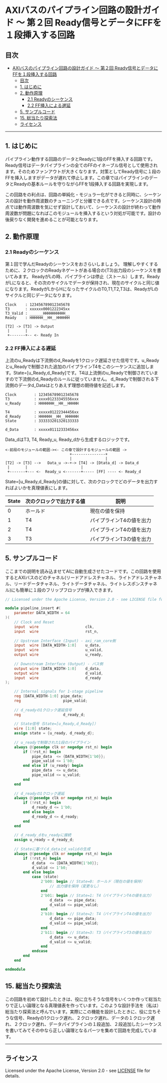 # AXIバスのパイプライン回路の設計ガイド ～ 第２回 Ready信号とデータにFFを１段挿入する回路

## 目次

- [AXIバスのパイプライン回路の設計ガイド ～ 第２回 Ready信号とデータにFFを１段挿入する回路](#axiバスのパイプライン回路の設計ガイド--第２回-ready信号とデータにffを１段挿入する回路)
  - [目次](#目次)
  - [1. はじめに](#1-はじめに)
  - [2. 動作原理](#2-動作原理)
    - [2.1 Readyのシーケンス](#21-readyのシーケンス)
    - [2.2 FF挿入による遅延](#22-ff挿入による遅延)
  - [5. サンプルコード](#5-サンプルコード)
  - [15. 総当たり探索法](#15-総当たり探索法)
  - [ライセンス](#ライセンス)

---

## 1. はじめに

パイプライン動作する回路のデータとReadyに1段のFFを挿入する回路です。Ready信号はデータパイプラインの全てのFFのイネーブル信号として使用されます。そのためファンアウトが大きくなります。対策としてReady信号に１段のFFを挿入しますがデータが遅れて停止します。この章ではパイプラインのデータとReadyの基本ルールを守りながらFFを1段挿入する回路を実現します。

この回路をの利点は、回路の単純化・モジュラー化ができると同時に、シーケンスの設計を動作周波数のチューニングと分離できる点です。シーケンス設計の時点では動作周波数を気にせず設計しておいて、シーケンスの設計が終わって動作周波数が問題になればこのモジュールを挿入するという対処が可能です。設計の後戻りなく開発を進めることが可能となります。

## 2. 動作原理

### 2.1 Readyのシーケンス

第１回で学んだReadyのシーケンスをおさらいしましょう。
理解しやすくするために、２クロックのReadyネゲートがある場合の(T3)出力段のシーケンスを書いてみます。
ReadyがLの時、パイプラインは停止（ストール）します。ReadyがLになると、その次のサイクルでデータが保持され、現在のサイクルと同じ値になります。ReadyがLからHになったサイクルのT0,T1,T2,T3は、ReadyがLのサイクルと同じデータになります。

```
Clock    : 123456789012345678
T3       : xxxxxx0001222345xx
T3_Valid : ______HHHHHHHHHH__
Ready    : HHHHHH__HH__HHHHHH
```
```
[T2] -> [T3] -> Output
 |       |
 +-------+-- <- Ready In
```
### 2.2 FF挿入による遅延

上流のu_Readyは下流側のd_Readyを1クロック遅延させた信号です。u_Readyとu_Readyで制御された追加のパイプラインT4をこのシーケンスに追加します。State=[u_Ready,d_Ready]です。T4は上流側のu_Readyで制御されていますので下流側のd_Readyのルールに従っていません。
d_Readyで制御される下流側のデータd_Dataはとりあえず理想の期待値を記述します。

```
Clock        : 123456789012345678
T3           : xxxx01233345556xxx
u_Ready      : HHHHHHH__HH__HHHHH

T4           : xxxxx01222344456xx
d_Ready      : HHHHHH__HH__HHHHHH
State        : 333333201320133333

d_Data       : xxxxx01112333456xx
```

Data_dはT3, T4, Ready_u, Ready_dから生成するロジックです。
```
<-前段のモジュールの範囲-><- この章で設計するモジュールの範囲 ->
                             +---------------+
                             |               | 
[T2] -> [T3] -->   Data_u ->-+-> [T4] -> [Dtata_d] -> Data_d
 |       |                        |
 +-------+--- <-  Ready_u <-------+----- [FF] ---- <- Ready_d
```

State=[u_Ready,d_Ready]の値に対して、次のクロックでどのデータを出力すればよいかを真理値表にします。

| State | 次のクロックで出力する値 | 説明 |
|-------|------------------------|------|
| 0 | ホールド | 現在の値を保持 |
| 1 | T4 | パイプラインT4の値を出力 |
| 2 | T4 | パイプラインT4の値を出力 |
| 3 | T3 | パイプラインT3の値を出力 |

## 5. サンプルコード

ここまでの説明を読み込ませてAIに自動生成させたコードです。この回路を使用するとAXIバスのどのチャネル(リードアドレスチャネル、ライトアドレスチャネル、リードデータチャネル、ライトデータチャネル、ライトレスポンスチャネル)にも簡単に１段のフリップフロップが挿入できます。

```verilog
// Licensed under the Apache License, Version 2.0 - see LICENSE file for details.

module pipeline_insert #(
    parameter DATA_WIDTH = 64
)(
    // Clock and Reset
    input  wire                     clk,
    input  wire                     rst_n,
    
    // Upstream Interface (Input) - axi_ram_core側
    input  wire [DATA_WIDTH-1:0]    u_data,
    input  wire                     u_valid,
    output wire                     u_ready,
    
    // Downstream Interface (Output) - バス側
    output wire [DATA_WIDTH-1:0]    d_data,
    output wire                     d_valid,
    input  wire                     d_ready
);

    // Internal signals for 1-stage pipeline
    reg [DATA_WIDTH-1:0] pipe_data;
    reg                   pipe_valid;
    
    // d_readyの1クロック遅延信号
    reg                   d_ready_d;
    
    // State信号（State=[u_Ready,d_Ready]）
    wire [1:0] state;
    assign state = {u_ready, d_ready_d};
    
    // u_readyで制御された1段のパイプライン
    always @(posedge clk or negedge rst_n) begin
        if (!rst_n) begin
            pipe_data  <= {DATA_WIDTH{1'b0}};
            pipe_valid <= 1'b0;
        end else if (u_ready) begin
            pipe_data  <= u_data;
            pipe_valid <= u_valid;
        end
    end
    
    // d_readyの1クロック遅延
    always @(posedge clk or negedge rst_n) begin
        if (!rst_n) begin
            d_ready_d <= 1'b0;
        end else begin
            d_ready_d <= d_ready;
        end
    end
    
    // d_ready_dをu_readyに接続
    assign u_ready = d_ready_d;
    
    // Stateに基づくd_dataとd_validの生成
    always @(posedge clk or negedge rst_n) begin
        if (!rst_n) begin
            d_data  <= {DATA_WIDTH{1'b0}};
            d_valid <= 1'b0;
        end else begin
            case (state)
                2'b00: begin // State=0: ホールド（現在の値を保持）
                    // 出力値を保持（変更なし）
                end
                2'b01: begin // State=1: T4（パイプラインT4の値を出力）
                    d_data  <= pipe_data;
                    d_valid <= pipe_valid;
                end
                2'b10: begin // State=2: T4（パイプラインT4の値を出力）
                    d_data  <= pipe_data;
                    d_valid <= pipe_valid;
                end
                2'b11: begin // State=3: T3（パイプラインT3の値を出力）
                    d_data  <= u_data;
                    d_valid <= u_valid;
                end
            endcase
        end
    end

endmodule
```

## 15. 総当たり探索法

この回路を初めて設計したときは、役に立ちそうな信号をいくつか作って総当たりで正しい論理となる真理値表を作っています。このような設計手法を（私は）総当たり探索法と呼んでいます。実際にこの機能を設計したときに、役に立ちそうな信号、Readyの1クロック遅れ、２クロック遅れ、データの１クロック遅れ、２クロック遅れ、データパイプラインの１段追加、２段追加したシーケンスを書いてみてその中なら正しい論理となるパーツを集めて回路を完成しています。

---

## ライセンス

Licensed under the Apache License, Version 2.0 - see [LICENSE](LICENSE) file for details.


